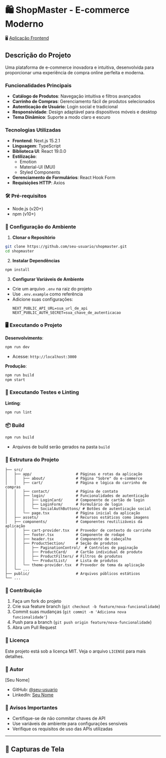 # 🛍️ ShopMaster - E-commerce Moderno

🖥️ [Aplicação Frontend](https://e-modern-shop-vin.vercel.app/)

## Descrição do Projeto

Uma plataforma de e-commerce inovadora e intuitiva, desenvolvida para proporcionar uma experiência de compra online perfeita e moderna.

### Funcionalidades Principais

- **Catálogo de Produtos**: Navegação intuitiva e filtros avançados
- **Carrinho de Compras**: Gerenciamento fácil de produtos selecionados
- **Autenticação de Usuário**: Login social e tradicional
- **Responsividade**: Design adaptável para dispositivos móveis e desktop
- **Tema Dinâmico**: Suporte a modo claro e escuro

### Tecnologias Utilizadas

- **Frontend**: Next.js 15.2.1
- **Linguagem**: TypeScript
- **Biblioteca UI**: React 19.0.0
- **Estilização**: 
  - Emotion
  - Material-UI (MUI)
  - Styled Components
- **Gerenciamento de Formulários**: React Hook Form
- **Requisições HTTP**: Axios

### 🛠️ Pré-requisitos

- Node.js (v20+)
- npm (v10+)

### 🔧 Configuração do Ambiente

1. **Clonar o Repositório**
```bash
git clone https://github.com/seu-usuario/shopmaster.git
cd shopmaster
```

2. **Instalar Dependências**
```bash
npm install
```

3. **Configurar Variáveis de Ambiente**
- Crie um arquivo `.env` na raiz do projeto
- Use `.env.example` como referência
- Adicione suas configurações:
  ```
  NEXT_PUBLIC_API_URL=sua_url_de_api
  NEXT_PUBLIC_AUTH_SECRET=sua_chave_de_autenticacao
  ```

### 🖥️ Executando o Projeto

**Desenvolvimento**:
```bash
npm run dev
```
- Acesse: `http://localhost:3000`

**Produção**:
```bash
npm run build
npm start
```

### 🧪 Executando Testes e Linting

**Linting**:
```bash
npm run lint
```

### 📦 Build

```bash
npm run build
```
- Arquivos de build serão gerados na pasta `build`

### 📁 Estrutura do Projeto

```
├── src/
│   ├── app/                    # Páginas e rotas da aplicação
│   │   ├── about/              # Página "Sobre" do e-commerce
│   │   ├── cart/               # Página e lógica do carrinho de compras
│   │   ├── contact/            # Página de contato
│   │   ├── login/              # Funcionalidades de autenticação
│   │   │   ├── LoginCard/      # Componente de cartão de login
│   │   │   ├── LoginForm/      # Formulário de login
│   │   │   └── SocialAuthButtons/ # Botões de autenticação social
│   │   └── page.tsx            # Página inicial da aplicação
│   ├── assets/                 # Recursos estáticos como imagens
│   ├── components/             # Componentes reutilizáveis da aplicação
│   │   ├── cart-provider.tsx   # Provedor de contexto do carrinho
│   │   ├── footer.tsx          # Componente de rodapé
│   │   ├── header.tsx          # Componente de cabeçalho
│   │   ├── ProductSection/     # Seção de produtos
│   │   │   ├── PaginationControl/  # Controles de paginação
│   │   │   ├── ProductCard/    # Cartão individual de produto
│   │   │   ├── ProductFilters/ # Filtros de produtos
│   │   │   └── ProductList/    # Lista de produtos
│   │   └── theme-provider.tsx  # Provedor de tema da aplicação
│   └── ...
├── public/                     # Arquivos públicos estáticos
└── ...
```

### 🤝 Contribuição

1. Faça um fork do projeto
2. Crie sua feature branch (`git checkout -b feature/nova-funcionalidade`)
3. Commit suas mudanças (`git commit -m 'Adiciona nova funcionalidade'`)
4. Push para a branch (`git push origin feature/nova-funcionalidade`)
5. Abra um Pull Request

### 📝 Licença

Este projeto está sob a licença MIT. Veja o arquivo `LICENSE` para mais detalhes.

### 👤 Autor

[Seu Nome]
- GitHub: [@seu-usuario](https://github.com/seu-usuario)
- LinkedIn: [Seu Nome](https://www.linkedin.com/in/seu-perfil)

### 🚨 Avisos Importantes

- Certifique-se de não commitar chaves de API
- Use variáveis de ambiente para configurações sensíveis
- Verifique os requisitos de uso das APIs utilizadas

---

## 📸 Capturas de Tela








